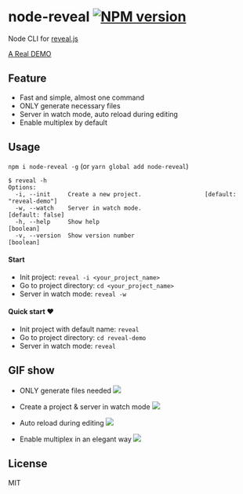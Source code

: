 # node-reveal [![NPM version][npm-image]][npm-url]
Node CLI for [reveal.js](https://github.com/hakimel/reveal.js)

[A Real DEMO](https://github.com/int64ago/wasm)

## Feature

 - Fast and simple, almost one command
 - ONLY generate necessary files
 - Server in watch mode, auto reload during editing
 - Enable multiplex by default

## Usage

`npm i node-reveal -g` (or `yarn global add node-reveal`)

```text
$ reveal -h
Options:
  -i, --init     Create a new project.                  [default: "reveal-demo"]
  -w, --watch    Server in watch mode.                          [default: false]
  -h, --help     Show help                                             [boolean]
  -v, --version  Show version number                                   [boolean]

```

#### Start

  - Init project: `reveal -i <your_project_name>`
  - Go to project directory: `cd <your_project_name>`
  - Server in watch mode: `reveal -w`

#### Quick start :heart:

  - Init project with default name: `reveal`
  - Go to project directory: `cd reveal-demo`
  - Server in watch mode: `reveal`

## GIF show

 - ONLY generate files needed
![](https://cloud.githubusercontent.com/assets/2230882/23828880/15b6c702-071b-11e7-88ac-d9d8605773c5.gif)

 - Create a project & server in watch mode
![](https://cloud.githubusercontent.com/assets/2230882/23828879/15b638d2-071b-11e7-8cbe-13c7e4b45ffc.gif)

 - Auto reload during editing
![](https://cloud.githubusercontent.com/assets/2230882/23828882/15f63586-071b-11e7-9086-4c7ece9d7c83.gif)

 - Enable multiplex in an elegant way
![](https://cloud.githubusercontent.com/assets/2230882/23828881/15f56570-071b-11e7-9062-0c4ffbf1734f.gif)

## License
MIT


[npm-url]: https://npmjs.org/package/node-reveal
[npm-image]: https://img.shields.io/npm/v/node-reveal.svg?style=flat-square
